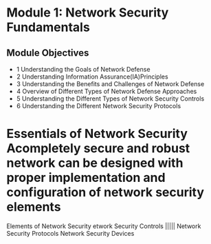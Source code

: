 # Module 1: Network Security Fundamentals

## Module Objectives
- 1 Understanding the Goals of Network Defense
- 2 Understanding Information Assurance(IA)Principles
- 3 Understanding the Benefits and Challenges of Network Defense
- 4 Overview of Different Types of Network Defense Approaches
- 5 Understanding the Different Types of Network Security Controls
- 6 Understanding the Different Network Security Protocols


Essentials of
Network Security
Acompletely secure and robust network can
be designed with proper implementation and
configuration of network security elements
=
Elements of Network Security
etwork Security
Controls
       |||||
  Network Security
    Protocols
            Network Security
              Devices
